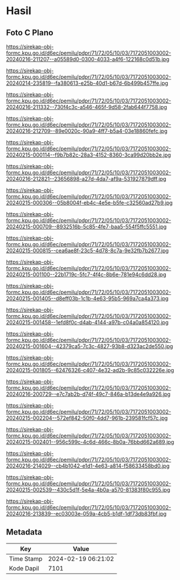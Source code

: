 # Hasil

## Foto C Plano

https://sirekap-obj-formc.kpu.go.id/d6ec/pemilu/pdpr/71/72/05/10/03/7172051003002-20240216-211207--a05589d0-0300-4033-a4f6-122168c0d51b.jpg

https://sirekap-obj-formc.kpu.go.id/d6ec/pemilu/pdpr/71/72/05/10/03/7172051003002-20240214-235819--fa380613-e25b-40d1-b67d-6b499b457ffe.jpg

https://sirekap-obj-formc.kpu.go.id/d6ec/pemilu/pdpr/71/72/05/10/03/7172051003002-20240216-211332--730f4c3c-a546-465f-9d58-2fab644f7758.jpg

https://sirekap-obj-formc.kpu.go.id/d6ec/pemilu/pdpr/71/72/05/10/03/7172051003002-20240216-212709--89e0020c-90a9-4ff7-b5a4-03e18860fefc.jpg

https://sirekap-obj-formc.kpu.go.id/d6ec/pemilu/pdpr/71/72/05/10/03/7172051003002-20240215-000114--f9b7b82c-28a3-4152-8360-3ca99d20bb2e.jpg

https://sirekap-obj-formc.kpu.go.id/d6ec/pemilu/pdpr/71/72/05/10/03/7172051003002-20240216-212821--23656898-a27d-4da7-af9a-531927879dff.jpg

https://sirekap-obj-formc.kpu.go.id/d6ec/pemilu/pdpr/71/72/05/10/03/7172051003002-20240215-000306--05b8004f-eb4c-4e5e-b5fe-c32560ad27b9.jpg

https://sirekap-obj-formc.kpu.go.id/d6ec/pemilu/pdpr/71/72/05/10/03/7172051003002-20240215-000709--8932516b-5c85-4fe7-baa5-554f5ffc5551.jpg

https://sirekap-obj-formc.kpu.go.id/d6ec/pemilu/pdpr/71/72/05/10/03/7172051003002-20240215-000815--cea6ae8f-23c5-4d78-8c7a-9e32fb7b2677.jpg

https://sirekap-obj-formc.kpu.go.id/d6ec/pemilu/pdpr/71/72/05/10/03/7172051003002-20240215-001100--22b1719c-5fc7-4f4c-8b6e-781e94c6dd28.jpg

https://sirekap-obj-formc.kpu.go.id/d6ec/pemilu/pdpr/71/72/05/10/03/7172051003002-20240215-001405--d8eff03b-1c1b-4e63-95b5-969a7ca4a373.jpg

https://sirekap-obj-formc.kpu.go.id/d6ec/pemilu/pdpr/71/72/05/10/03/7172051003002-20240215-001458--1efd8f0c-d4ab-4144-a97b-c04a0a854120.jpg

https://sirekap-obj-formc.kpu.go.id/d6ec/pemilu/pdpr/71/72/05/10/03/7172051003002-20240215-001604--42379ca5-7c3c-4827-93b8-d323ac2de550.jpg

https://sirekap-obj-formc.kpu.go.id/d6ec/pemilu/pdpr/71/72/05/10/03/7172051003002-20240215-001805--62476326-c407-4e32-ad2b-9c85c032226e.jpg

https://sirekap-obj-formc.kpu.go.id/d6ec/pemilu/pdpr/71/72/05/10/03/7172051003002-20240216-200729--e7c7ab2b-d74f-49c7-846a-b13de4e9a926.jpg

https://sirekap-obj-formc.kpu.go.id/d6ec/pemilu/pdpr/71/72/05/10/03/7172051003002-20240215-002204--572ef842-50f0-4dd7-961b-239581fcf57c.jpg

https://sirekap-obj-formc.kpu.go.id/d6ec/pemilu/pdpr/71/72/05/10/03/7172051003002-20240215-002401--956c599c-4c6d-466c-8b0a-76bbd662a689.jpg

https://sirekap-obj-formc.kpu.go.id/d6ec/pemilu/pdpr/71/72/05/10/03/7172051003002-20240216-214029--cb4b1042-e1d1-4e63-a814-f58633458bd0.jpg

https://sirekap-obj-formc.kpu.go.id/d6ec/pemilu/pdpr/71/72/05/10/03/7172051003002-20240215-002539--430c5d1f-5e4a-4b0a-a570-81383f80c955.jpg

https://sirekap-obj-formc.kpu.go.id/d6ec/pemilu/pdpr/71/72/05/10/03/7172051003002-20240216-213839--ec03003e-059a-4cb5-b1df-1df73db83fbf.jpg


## Metadata

| Key        | Value               |
| ---------- | ------------------- |
| Time Stamp | 2024-02-19 06:21:02 |
| Kode Dapil | 7101                |



